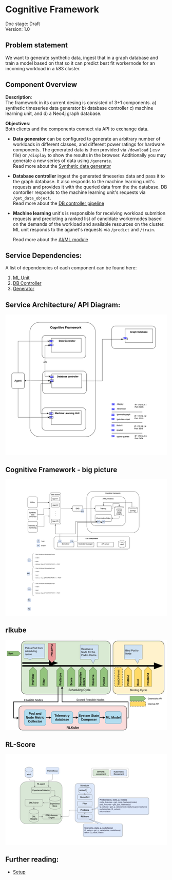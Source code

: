 # Cognitive Framework

Doc stage: Draft  
Version: 1.0 

## Problem statement

We want to generate synthetic data, ingest that in a graph database and train a model based on that so it can predict best fit workernode for an incoming workload in a k83 cluster.

## Component Overview

**Description**:  
The framework in its current desing is consisted of 3+1 components. a) synthetic timeseries data generator b) database controller c) machine learning unit, and d) a Neo4j graph database.

**Objectives**:  
Both clients and the components connect via API to exchange data.  

- **Data generator** can be configured to generate an arbitrary number of workloads in different classes, and different power ratings for hardware components. The generated data is then provided via `/download` (.csv file) or `/display` to show the results in the browser. Additionally you may generate a new series of data using `/generate`.  
    Read more about the [Synthetic data generator](../src/modules/dc/README.md)

- **Database controller** ingest the generated timeseries data and pass it to the graph database. It also responds to the machine learning unit's requests and provides it with the queried data from the the database. DB contorller responds to the machine learning unit's requests via `/get_data_object`.  
    Read more about the [DB controller pipeline](../src/modules/db/README.md)
- **Machine learning** unit's is responsible for receiving workload submition requests and predicting a ranked list of candidate workernodes based on the demands of the workload and available resources on the cluster. ML unit responds to the aganet's requests via `/predict` and `/train`.  

    Read more about the [AI/ML module](../src/modules/ml/README.md)

## Service Dependencies:
A list of dependencies of each component can be found here:
1. [ML Unit](../src/modules/ml/requirements-docker.txt)
2. [DB Controller](../src/modules/db/requirements-docker.txt)
3. [Generator](../src/modules/dc/requirements.txt)

## Service Architecture/ API Diagram:

![Cognitive Framework's API diagram-I](../assets/cognitive-framework-api-diagram.png "Cognitive Framework's API diagram-I")

## Cognitive Framework - big picture
![BRAINE cognitive framework with data access](../assets/BRAINE-cognitive-framework-with-data-access.png "BRAINE cognitive framework with data access")

## rlkube
![rlkube](../assets/Scheduler/An%20RNN-based%20Scheduler%20for%20Kubernetes/figures/rlkube.png "rlkube")

## RL-Score
![Architecture Diagram-RL-Score](../assets/Architecture-Diagram-RL-Score.png "Architecture Diagram-RL-Score")

## Further reading: 
- [Setup](setup-cognitive_framework.md) 